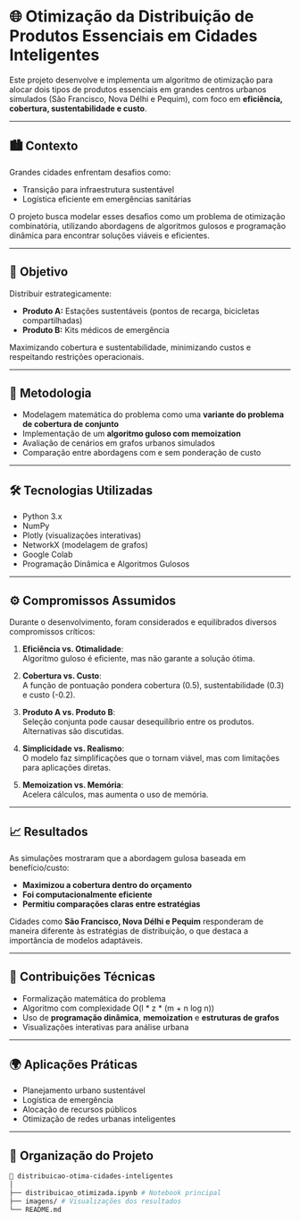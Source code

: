# 🌐 Otimização da Distribuição de Produtos Essenciais em Cidades Inteligentes

Este projeto desenvolve e implementa um algoritmo de otimização para alocar dois tipos de produtos essenciais em grandes centros urbanos simulados (São Francisco, Nova Délhi e Pequim), com foco em **eficiência, cobertura, sustentabilidade e custo**.

---

## 🏙️ Contexto

Grandes cidades enfrentam desafios como:

- Transição para infraestrutura sustentável
- Logística eficiente em emergências sanitárias

O projeto busca modelar esses desafios como um problema de otimização combinatória, utilizando abordagens de algoritmos gulosos e programação dinâmica para encontrar soluções viáveis e eficientes.

---

## 🎯 Objetivo

Distribuir estrategicamente:

- **Produto A:** Estações sustentáveis (pontos de recarga, bicicletas compartilhadas)
- **Produto B:** Kits médicos de emergência

Maximizando cobertura e sustentabilidade, minimizando custos e respeitando restrições operacionais.

---

## 🧠 Metodologia

- Modelagem matemática do problema como uma **variante do problema de cobertura de conjunto**
- Implementação de um **algoritmo guloso com memoization**
- Avaliação de cenários em grafos urbanos simulados
- Comparação entre abordagens com e sem ponderação de custo

---

## 🛠️ Tecnologias Utilizadas

- Python 3.x
- NumPy
- Plotly (visualizações interativas)
- NetworkX (modelagem de grafos)
- Google Colab
- Programação Dinâmica e Algoritmos Gulosos

---

## ⚙️ Compromissos Assumidos

Durante o desenvolvimento, foram considerados e equilibrados diversos compromissos críticos:

1. **Eficiência vs. Otimalidade**:  
   Algoritmo guloso é eficiente, mas não garante a solução ótima.

2. **Cobertura vs. Custo**:  
   A função de pontuação pondera cobertura (0.5), sustentabilidade (0.3) e custo (-0.2).

3. **Produto A vs. Produto B**:  
   Seleção conjunta pode causar desequilíbrio entre os produtos. Alternativas são discutidas.

4. **Simplicidade vs. Realismo**:  
   O modelo faz simplificações que o tornam viável, mas com limitações para aplicações diretas.

5. **Memoization vs. Memória**:  
   Acelera cálculos, mas aumenta o uso de memória.

---

## 📈 Resultados

As simulações mostraram que a abordagem gulosa baseada em benefício/custo:

- **Maximizou a cobertura dentro do orçamento**
- **Foi computacionalmente eficiente**
- **Permitiu comparações claras entre estratégias**

Cidades como **São Francisco, Nova Délhi e Pequim** responderam de maneira diferente às estratégias de distribuição, o que destaca a importância de modelos adaptáveis.

---

## 🧪 Contribuições Técnicas

- Formalização matemática do problema
- Algoritmo com complexidade O(l * z * (m + n log n))
- Uso de **programação dinâmica**, **memoization** e **estruturas de grafos**
- Visualizações interativas para análise urbana

---

## 🌍 Aplicações Práticas

- Planejamento urbano sustentável
- Logística de emergência
- Alocação de recursos públicos
- Otimização de redes urbanas inteligentes

---

## 📂 Organização do Projeto

```bash
📁 distribuicao-otima-cidades-inteligentes
│
├── distribuicao_otimizada.ipynb # Notebook principal
├── imagens/ # Visualizações dos resultados
└── README.md
